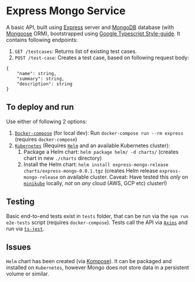 # Express Mongo Service

A basic API, built using [Express](https://expressjs.com/) server and [MongoDB](https://www.mongodb.com/) database (with [Mongoose](https://mongoosejs.com/) ORM), bootstrapped using [Google Typescript Style-guide](https://github.com/google/gts). It contains following endpoints:

1. `GET /testcases`: Returns list of existing test cases.
2. `POST /test-case`: Creates a test case, based on following request body:

```
{
    "name": string,
    "summary": string,
    "description": string
}
```

## To deploy and run

Use either of following 2 options:

1. [`Docker-compose`](https://docs.docker.com/compose/) (for local dev): Run `docker-compose run --rm express` (requires `docker-compose`)
2. [`Kubernetes`](https://kubernetes.io/) (Requires [`Helm`](https://helm.sh) and an available Kubernetes cluster):
   1. Package a Helm chart: `helm package helm/ -d charts/` (creates chart in new `./charts` directory)
   2. Install the Helm chart: `helm install express-mongo-release charts/express-mongo-0.0.1.tgz` (creates Helm release `express-mongo-release` on available cluster. Caveat: Have tested this _only_ on [`minikube`](https://minikube.sigs.k8s.io/docs/) locally, _not_ on _any_ cloud (AWS, GCP etc) cluster!)

## Testing

Basic end-to-end tests exist in `tests` folder, that can be run via the `npm run e2e-tests` script (requires `docker-compose`). Tests call the API via [`Axios`](https://axios-http.com/) and run via [`ts-jest`](https://github.com/kulshekhar/ts-jest).

## Issues

`Helm` chart has been created (via [Kompose](https://kompose.io/)). It can be packaged and installed on `Kubernetes`, however Mongo does not store data in a persistent volume or similar.
